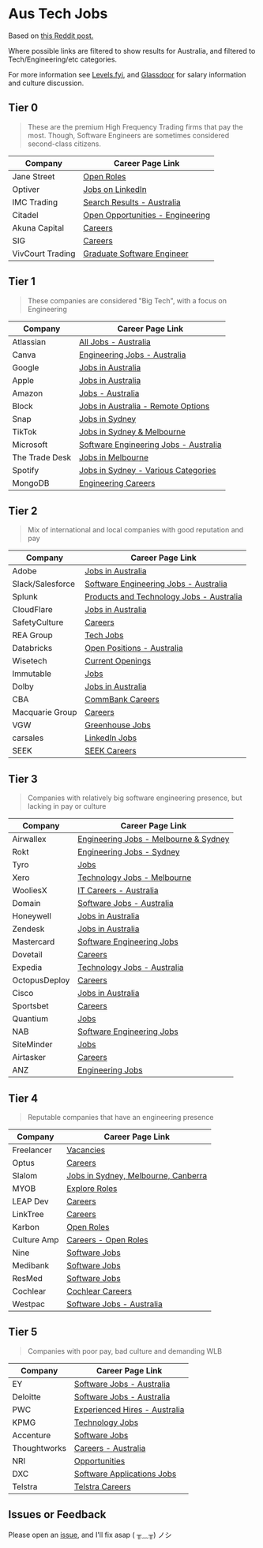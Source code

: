 # Aus Tech Jobs

Based on [this Reddit post.](https://www.reddit.com/r/cscareerquestionsOCE/comments/1fe7zhl/2024_updated_australian_company_tier_list/?share_id=OI3Sq06kDOoYpPCt4lLPR&utm_content=2&utm_medium=ios_app&utm_name=ioscss&utm_source=share&utm_term=1)

Where possible links are filtered to show results for Australia, and filtered to Tech/Engineering/etc categories.

For more information see [Levels.fyi](https://www.levels.fyi/t/software-engineer/locations/australia), and [Glassdoor](https://www.glassdoor.com.au/) for salary information and culture discussion.

## Tier 0

> These are the premium High Frequency Trading firms that pay the most. Though, Software Engineers are sometimes considered second-class citizens.

| Company          | Career Page Link                                                                                    |
| ---------------- | --------------------------------------------------------------------------------------------------- |
| Jane Street      | [Open Roles](https://www.janestreet.com/join-jane-street/open-roles/)                               |
| Optiver          | [Jobs on LinkedIn](https://www.linkedin.com/company/optiver/jobs/?originalSubdomain=au)             |
| IMC Trading      | [Search Results - Australia](https://careers.imc.com/ap/en/search-results?qcountry=Australia)       |
| Citadel          | [Open Opportunities - Engineering](https://www.citadel.com/careers/open-opportunities/engineering/) |
| Akuna Capital    | [Careers](https://akunacapital.com/careers#careers)                                                 |
| SIG              | [Careers](https://careers.sig.com/)                                                                 |
| VivCourt Trading | [Graduate Software Engineer](https://www.vivcourt.com/careers/graduate-software-engineer/)          |

## Tier 1

> These companies are considered "Big Tech", with a focus on Engineering

| Company        | Career Page Link                                                                                                                                                                                                                                               |
| -------------- | -------------------------------------------------------------------------------------------------------------------------------------------------------------------------------------------------------------------------------------------------------------- |
| Atlassian      | [All Jobs - Australia](https://www.atlassian.com/company/careers/all-jobs?team=&location=Australia&search=)                                                                                                                                                    |
| Canva          | [Engineering Jobs - Australia](https://www.lifeatcanva.com/en/jobs/?page=1&team=Engineering&country=Australia&pagesize=20#results)                                                                                                                             |
| Google         | [Jobs in Australia](https://www.google.com/about/careers/applications/jobs/results/?location=Australia)                                                                                                                                                        |
| Apple          | [Jobs in Australia](https://jobs.apple.com/en-au/search?location=australia-AUSC)                                                                                                                                                                               |
| Amazon         | [Jobs - Australia](https://www.amazon.jobs/en/search?base_query=&loc_query=Australia&latitude=&longitude=&loc_group_id=&invalid_location=false&country=AUS&city=&region=&county=)                                                                              |
| Block          | [Jobs in Australia - Remote Options](https://block.xyz/careers/jobs?isRemote=true&locations%5B%5D=Melbourne%2C%20Australia&locations%5B%5D=Sydney%2C%20Australia)                                                                                              |
| Snap           | [Jobs in Sydney](https://careers.snap.com/jobs?location=Sydney)                                                                                                                                                                                                |
| TikTok         | [Jobs in Sydney & Melbourne](https://careers.tiktok.com/position?keywords=&category=&location=CT_1102314%2CCT_244&project=&type=&job_hot_flag=&current=1&limit=10&functionCategory=&tag=)                                                                      |
| Microsoft      | [Software Engineering Jobs - Australia](https://jobs.careers.microsoft.com/global/en/search?lc=Australia&p=Software%20Engineering&l=en_us&pg=1&pgSz=20&o=Relevance&flt=true)                                                                                   |
| The Trade Desk | [Jobs in Melbourne](https://careers.thetradedesk.com/jobs?location=melbourne)                                                                                                                                                                                  |
| Spotify        | [Jobs in Sydney - Various Categories](https://www.lifeatspotify.com/jobs?l=sydney&c=backend&c=client-c&c=data&c=developer-tools-infrastructure&c=engineering-leadership&c=machine-learning&c=mobile&c=network-engineering-it&c=security&c=tech-research&c=web) |
| MongoDB        | [Engineering Careers](https://www.mongodb.com/company/careers/teams/engineering)                                                                                                                                                                               |

## Tier 2

> Mix of international and local companies with good reputation and pay

| Company          | Career Page Link                                                                                                                                                                            |
| ---------------- | ------------------------------------------------------------------------------------------------------------------------------------------------------------------------------------------- |
| Adobe            | [Jobs in Australia](https://careers.adobe.com/us/en/search-results?qcountry=Australia)                                                                                                      |
| Slack/Salesforce | [Software Engineering Jobs - Australia](https://careers.salesforce.com/en/jobs/?search=&country=Australia&team=Software+Engineering&pagesize=20#results)                                    |
| Splunk           | [Products and Technology Jobs - Australia](https://www.splunk.com/en_us/careers/search-jobs.html?page=1&location=Australia&team=Products%20and%20Technology)                                |
| CloudFlare       | [Jobs in Australia](https://www.cloudflare.com/careers/jobs/?location=Australia)                                                                                                            |
| SafetyCulture    | [Careers](https://safetyculture.com/jobs/)                                                                                                                                                  |
| REA Group        | [Tech Jobs](https://www.rea-group.com/careers/jobs/?team%5B0%5D=Tech_Other#job-results)                                                                                                     |
| Databricks       | [Open Positions - Australia](https://www.databricks.com/company/careers/open-positions?department=all&location=Australia)                                                                   |
| Wisetech         | [Current Openings](https://www.wisetechglobal.com/careers/current-openings/)                                                                                                                |
| Immutable        | [Jobs](https://www.immutable.com/jobs)                                                                                                                                                      |
| Dolby            | [Jobs in Australia](https://jobs.dolby.com/careers?location=australia&pid=25278532&domain=dolby.com&sort_by=relevance&triggerGoButton=false&triggerGoButton=true)                           |
| CBA              | [CommBank Careers](https://cba.wd3.myworkdayjobs.com/CommBank_Careers?locationCountry=d903bb3fedad45039383f6de334ad4db&jobFamilyGroup=089636baad99015305bcc5419301256c)                     |
| Macquarie Group  | [Careers](https://recruitment.macquarie.com/en_US/careers/SearchJobs/?592=%5B887281%5D&592_format=9525&1270=%5B347511%5D&1270_format=3248&listFilterMode=1&jobRecordsPerPage=9&jobOffset=0) |
| VGW              | [Greenhouse Jobs](https://job-boards.greenhouse.io/vgw)                                                                                                                                     |
| carsales         | [LinkedIn Jobs](https://www.linkedin.com/jobs/search/?currentJobId=4047624447&f_C=41624&geoId=92000000&origin=COMPANY_PAGE_JOBS_CLUSTER_EXPANSION)                                          |
| SEEK             | [SEEK Careers](https://www.seek.com.au/SEEK-jobs/at-this-company)                                                                                                                           |

## Tier 3

> Companies with relatively big software engineering presence, but lacking in pay or culture

| Company       | Career Page Link                                                                                                                                                                                                                                    |
| ------------- | --------------------------------------------------------------------------------------------------------------------------------------------------------------------------------------------------------------------------------------------------- |
| Airwallex     | [Engineering Jobs - Melbourne & Sydney](https://careers.airwallex.com/jobs/?team%5B%5D=engineering&location%5B%5D=melbourne&location%5B%5D=sydney&order=newest)                                                                                     |
| Rokt          | [Engineering Jobs - Sydney](https://www.rokt.com/careers/?teams=Engineering&location=Sydney)                                                                                                                                                        |
| Tyro          | [Jobs](https://tyro.wd3.myworkdayjobs.com/Tyro)                                                                                                                                                                                                     |
| Xero          | [Technology Jobs - Melbourne](https://jobs.lever.co/xero?department=Technology&location=Melbourne%2C%20AU)                                                                                                                                          |
| WooliesX      | [IT Careers - Australia](https://www.wowcareers.com.au/jobs/listing?page=1&query=&expertise=Information+Technology&postcode=&location_within=&refine_requisition_number=&refine_posted_within=&state=&country=Australia&worktype=&brand=WooliesX)   |
| Domain        | [Software Jobs - Australia](https://www.domain.com.au/group/life-at-domain/careers/jobs/?locations=sydney-office%2Cmelbourne-office%2Cperth-office%2Cbrisbane-office&filter=&keyword=software)                                                      |
| Honeywell     | [Jobs in Australia](https://careers.honeywell.com/us/en/search-results?keywords=&p=ChIJ38WHZwf9KysRUhNblaFnglM&location=Australia)                                                                                                                  |
| Zendesk       | [Jobs in Australia](https://jobs.zendesk.com/us/en/search-results?qcountry=Australia)                                                                                                                                                               |
| Mastercard    | [Software Engineering Jobs](https://careers.mastercard.com/us/en/c/software-engineering-jobs)                                                                                                                                                       |
| Dovetail      | [Careers](https://dovetail.com/careers/#hiring-process)                                                                                                                                                                                             |
| Expedia       | [Technology Jobs - Australia](https://careers.expediagroup.com/jobs/?keyword=&filter%5Bcategory%5D=Technology&filter%5Bcountry%5D=Australia)                                                                                                        |
| OctopusDeploy | [Careers](https://octopus.com/company/careers)                                                                                                                                                                                                      |
| Cisco         | [Jobs in Australia](https://jobs.cisco.com/jobs/SearchJobs/?21178=%5B214420%5D&21178_format=6020&21181=%5B187%5D&21181_format=6023&listFilterMode=1)                                                                                                |
| Sportsbet     | [Careers](https://careers.sportsbet.com.au/jobs/search?query=)                                                                                                                                                                                      |
| Quantium      | [Jobs](https://quantium.elmotalent.com.au/careers/external/jobs?page=1)                                                                                                                                                                             |
| NAB           | [Software Engineering Jobs](https://careers.nab.com.au/en/filter/?search-keyword=&category=software%20engineering)                                                                                                                                  |
| SiteMinder    | [Jobs](https://www.siteminder.com/jobs/)                                                                                                                                                                                                            |
| Airtasker     | [Careers](https://www.airtasker.com/us/careers/)                                                                                                                                                                                                    |
| ANZ           | [Engineering Jobs](https://careers.anz.com/search/?createNewAlert=false&q=&locationsearch=&optionsFacetsDD_country=&optionsFacetsDD_customfield4=&optionsFacetsDD_customfield5=Engineering&optionsFacetsDD_facility=&optionsFacetsDD_customfield1=) |

## Tier 4

> Reputable companies that have an engineering presence

| Company     | Career Page Link                                                                                                                                                                                                       |
| ----------- | ---------------------------------------------------------------------------------------------------------------------------------------------------------------------------------------------------------------------- |
| Freelancer  | [Vacancies](https://www.freelancer.com.au/careers#vacancies)                                                                                                                                                           |
| Optus       | [Careers](https://www.optus.com.au/about/careers)                                                                                                                                                                      |
| Slalom      | [Jobs in Sydney, Melbourne, Canberra](https://jobs.slalom.com/#/?locations=Sydney,Melbourne,Canberra&keywords=software)                                                                                                |
| MYOB        | [Explore Roles](https://careers.myob.com/explore-roles)                                                                                                                                                                |
| LEAP Dev    | [Careers](https://www.leapdev.io/careers)                                                                                                                                                                              |
| LinkTree    | [Careers](https://linktr.ee/s/about/careers)                                                                                                                                                                           |
| Karbon      | [Open Roles](https://karbonhq.com/careers/#roles)                                                                                                                                                                      |
| Culture Amp | [Careers - Open Roles](https://www.cultureamp.com/company/careers#open-roles)                                                                                                                                          |
| Nine        | [Software Jobs](https://ninecareers.com.au/apply-now/?search=software)                                                                                                                                                 |
| Medibank    | [Software Jobs](https://jobs.medibank.com.au/search/?createNewAlert=false&q=software&optionsFacetsDD_customfield1=&optionsFacetsDD_customfield2=)                                                                      |
| ResMed      | [Software Jobs](https://resmed.wd3.myworkdayjobs.com/en-US/ResMed_External_Careers?q=software&source=resmed_careers&locationCountry=d903bb3fedad45039383f6de334ad4db)                                                  |
| Cochlear    | [Cochlear Careers](https://cochlear.wd3.myworkdayjobs.com/Cochlear_Careers?locations=066c4eba02cc1000aed05b59af5e0000&jobFamilyGroup=0861563e299c1000e3caebf38bd00000)                                                 |
| Westpac     | [Software Jobs - Australia](https://ebuu.fa.ap1.oraclecloud.com/hcmUI/CandidateExperience/en/sites/CX/requisitions?keyword=software&location=Australia&locationId=300000000294772&locationLevel=country&mode=location) |

## Tier 5

> Companies with poor pay, bad culture and demanding WLB

| Company      | Career Page Link                                                                                                                                                                                             |
| ------------ | ------------------------------------------------------------------------------------------------------------------------------------------------------------------------------------------------------------ |
| EY           | [Software Jobs - Australia](https://careers.ey.com/ey/search/?createNewAlert=false&q=software&locationsearch=australia&optionsFacetsDD_country=AU&optionsFacetsDD_customfield1=)                             |
| Deloitte     | [Software Jobs - Australia](https://jobs.deloitte.com.au/search/?createNewAlert=false&q=software&locationsearch=australia&optionsFacetsDD_city=&optionsFacetsDD_customfield4=&optionsFacetsDD_customfield1=) |
| PWC          | [Experienced Hires - Australia](https://jobs-au.pwc.com/experiencedhires/au/en/search-results)                                                                                                               |
| KPMG         | [Technology Jobs](https://kpmg.com/au/en/home/careers/job-search/technology.html)                                                                                                                            |
| Accenture    | [Software Jobs](https://www.accenture.com/au-en/careers/jobsearch?jk=software&sb=0&vw=0&is_rj=0&pg=1)                                                                                                        |
| Thoughtworks | [Careers - Australia](https://www.thoughtworks.com/en-au/careers)                                                                                                                                            |
| NRI          | [Opportunities](https://nri-anz.com/careers/#opportunities)                                                                                                                                                  |
| DXC          | [Software Applications Jobs](https://careers.dxc.com/global/en/c/software-applications-jobs)                                                                                                                 |
| Telstra      | [Telstra Careers](https://telstra.wd3.myworkdayjobs.com/Telstra_Careers?jobFamilyGroup=c9e2230c29a501d616f983a2eb055f31)                                                                                     |


## Issues or Feedback
Please open an [issue](https://github.com/xdaybreakerx/australia-tech-jobs/issues), and I'll fix asap ( ╥﹏╥) ノシ 